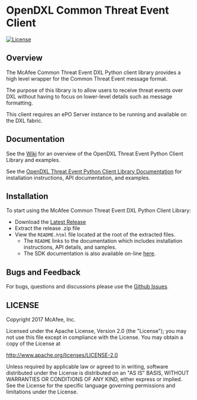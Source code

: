 # OpenDXL Common Threat Event Client
[![License](https://img.shields.io/badge/License-Apache%202.0-blue.svg)](https://opensource.org/licenses/Apache-2.0)

## Overview

The McAfee Common Threat Event DXL Python client library provides a high level wrapper for the Common Threat Event message format.

The purpose of this library is to allow users to receive threat events over DXL without having to focus on lower-level details such as message formatting.

This client requires an ePO Server instance to be running and available on the DXL fabric. 

## Documentation

See the [Wiki](https://github.com/opendxl/opendxl-threatevent-client-python/wiki) for an overview of the OpenDXL Threat Event Python Client Library and examples.

See the [OpenDXL Threat Event Python Client Library Documentation](https://opendxl.github.io/opendxl-threatevent-client-python/pydoc) for
installation instructions, API documentation, and examples.

## Installation

To start using the McAfee Common Threat Event DXL Python Client Library:

* Download the [Latest Release](https://github.com/opendxl/opendxl-common-threatevent-client-python/releases/latest)
* Extract the release .zip file
* View the `README.html` file located at the root of the extracted files.
    * The `README` links to the documentation which includes installation instructions, API details, and samples.
    * The SDK documentation is also available on-line [here](https://opendxl.github.io/opendxl-threatevent-client-python/pydoc).

## Bugs and Feedback

For bugs, questions and discussions please use the [Github Issues](https://github.com/opendxl/opendxl-threatevent-client-python/issues).

## LICENSE

Copyright 2017 McAfee, Inc.

Licensed under the Apache License, Version 2.0 (the "License"); you may not use this file except in compliance with the License. You may obtain a copy of the License at

http://www.apache.org/licenses/LICENSE-2.0

Unless required by applicable law or agreed to in writing, software distributed under the License is distributed on an "AS IS" BASIS, WITHOUT WARRANTIES OR CONDITIONS OF ANY KIND, either express or implied. See the License for the specific language governing permissions and limitations under the License. 
